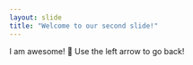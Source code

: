 ```yaml
---
layout: slide
title: "Welcome to our second slide!"
---
```

I am awesome! 💪
Use the left arrow to go back!
